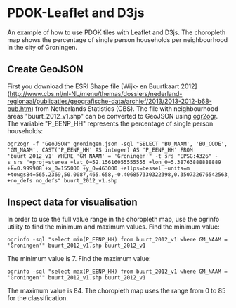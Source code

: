 PDOK-Leaflet and D3js
=====================

An example of how to use PDOK tiles with Leaflet and D3js. The choropleth map shows the percentage of single person households per neighbourhood in the city of Groningen.

Create GeoJSON
--------------

First you download the ESRI Shape file [Wijk- en Buurtkaart 2012] (http://www.cbs.nl/nl-NL/menu/themas/dossiers/nederland-regionaal/publicaties/geografische-data/archief/2013/2013-2012-b68-pub.htm) from Netherlands Statistics (CBS). The file with neighbourhood areas "buurt_2012_v1.shp" can be converted to GeoJSON using [ogr2ogr](http://www.gdal.org/ogr2ogr.html). The variable "P_EENP_HH" represents the percentage of single person households:

    ogr2ogr -f "GeoJSON" groningen.json -sql "SELECT 'BU_NAAM', 'BU_CODE', 'GM_NAAM', CAST('P_EENP_HH' AS integer) AS 'P_EENP_HH' FROM 'buurt_2012_v1' WHERE 'GM_NAAM' = 'Groningen'" -t_srs "EPSG:4326" -s_srs "+proj=sterea +lat_0=52.15616055555555 +lon_0=5.38763888888889 +k=0.999908 +x_0=155000 +y_0=463000 +ellps=bessel +units=m +towgs84=565.2369,50.0087,465.658,-0.406857330322398,0.350732676542563,-1.8703473836068,4.0812 +no_defs no_defs" buurt_2012_v1.shp

Inspect data for visualisation
------------------------------

In order to use the full value range in the choropleth map, use the ogrinfo utility to find the minimum and maximum values. Find the minimum value:

    ogrinfo -sql "select min(P_EENP_HH) from buurt_2012_v1 where GM_NAAM = 'Groningen'" buurt_2012_v1.shp buurt_2012_v1

The minimum value is 7. Find the maximum value:

    ogrinfo -sql "select max(P_EENP_HH) from buurt_2012_v1 where GM_NAAM = 'Groningen'" buurt_2012_v1.shp buurt_2012_v1
    
The maximum value is 84. The choropleth map uses the range from 0 to 85 for the classification.

